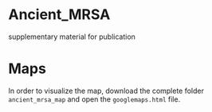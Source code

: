 # Ancient_MRSA
supplementary material for publication

# Maps
In order to visualize the map, download the complete folder ```ancient_mrsa_map``` and open the ```googlemaps.html``` file.
